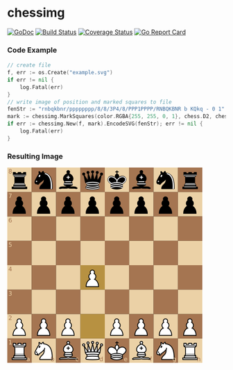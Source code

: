 # chessimg
[![GoDoc](https://godoc.org/github.com/notnil/chessimg?status.svg)](https://godoc.org/github.com/notnil/chessimg)
[![Build Status](https://drone.io/github.com/notnil/chessimg/status.png)](https://drone.io/github.com/notnil/chessimg/latest)
[![Coverage Status](https://coveralls.io/repos/github/notnil/chessimg/badge.svg?branch=master)](https://coveralls.io/github/notnil/chessimg?branch=master)
[![Go Report Card](http://goreportcard.com/badge/notnil/chessimg)](http://goreportcard.com/report/notnil/chessimg)

### Code Example

```go
// create file
f, err := os.Create("example.svg")
if err != nil {
    log.Fatal(err)
}
// write image of position and marked squares to file
fenStr := "rnbqkbnr/pppppppp/8/8/3P4/8/PPP1PPPP/RNBQKBNR b KQkq - 0 1"
mark := chessimg.MarkSquares(color.RGBA{255, 255, 0, 1}, chess.D2, chess.D4)
if err := chessimg.New(f, mark).EncodeSVG(fenStr); err != nil {
	log.Fatal(err)
}
```

### Resulting Image

![rnbqkbnr/pppppppp/8/8/3P4/8/PPP1PPPP/RNBQKBNR b KQkq - 0 1](/example.png)
 
